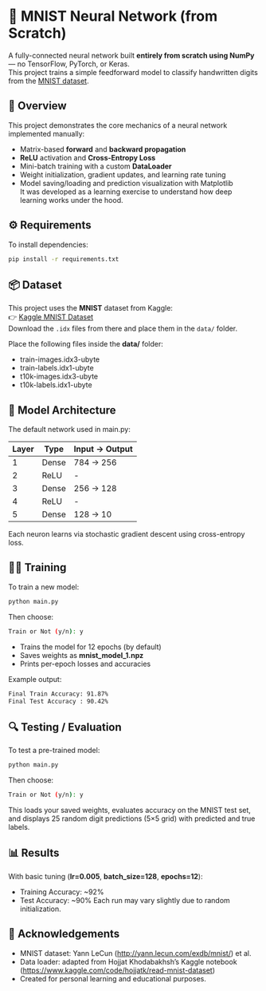 # 🧠 MNIST Neural Network (from Scratch)
A fully-connected neural network built **entirely from scratch using NumPy** — no TensorFlow, PyTorch, or Keras.  
This project trains a simple feedforward model to classify handwritten digits from the [MNIST dataset](http://yann.lecun.com/exdb/mnist/).

## 🚀 Overview
This project demonstrates the core mechanics of a neural network implemented manually:
- Matrix-based **forward** and **backward propagation**
- **ReLU** activation and **Cross-Entropy Loss**
- Mini-batch training with a custom **DataLoader**
- Weight initialization, gradient updates, and learning rate tuning
- Model saving/loading and prediction visualization with Matplotlib  
It was developed as a learning exercise to understand how deep learning works under the hood.


## ⚙️ Requirements
To install dependencies:
```bash
pip install -r requirements.txt
```

## 📦 Dataset
This project uses the **MNIST** dataset from Kaggle:  
👉 [Kaggle MNIST Dataset](https://www.kaggle.com/datasets/hojjatk/mnist-dataset)  
Download the `.idx` files from there and place them in the `data/` folder.

Place the following files inside the **data/** folder:
- train-images.idx3-ubyte
- train-labels.idx1-ubyte
- t10k-images.idx3-ubyte
- t10k-labels.idx1-ubyte

## 🧠 Model Architecture
The default network used in main.py:

| Layer                                                                        | Type  | Input → Output |
| ---------------------------------------------------------------------------- | ----- | -------------- |
| 1                                                                            | Dense | 784 → 256      |
| 2                                                                            | ReLU  | -              |
| 3                                                                            | Dense | 256 → 128      |
| 4                                                                            | ReLU  | -              |
| 5                                                                            | Dense | 128 → 10       |

Each neuron learns via stochastic gradient descent using cross-entropy loss. 



## 🏋️‍♂️ Training
To train a new model:
```bash
python main.py
```

Then choose:
```bash
Train or Not (y/n): y
```
- Trains the model for 12 epochs (by default)
- Saves weights as **mnist_model_1.npz**
- Prints per-epoch losses and accuracies

Example output:
```bash
Final Train Accuracy: 91.87%
Final Test Accuracy : 90.42%
```

## 🔍 Testing / Evaluation
To test a pre-trained model:
```bash
python main.py
```

Then choose:
```bash
Train or Not (y/n): y
```
This loads your saved weights, evaluates accuracy on the MNIST test set, and displays 25 random digit predictions (5×5 grid) with predicted and true labels.

## 📊 Results
With basic tuning (**lr=0.005**, **batch_size=128**, **epochs=12**):
- Training Accuracy: ~92%
- Test Accuracy: ~90%
Each run may vary slightly due to random initialization.

## 🙌 Acknowledgements
- MNIST dataset: Yann LeCun (http://yann.lecun.com/exdb/mnist/) et al.
- Data loader: adapted from Hojjat Khodabakhsh’s Kaggle notebook (https://www.kaggle.com/code/hojjatk/read-mnist-dataset)
- Created for personal learning and educational purposes.